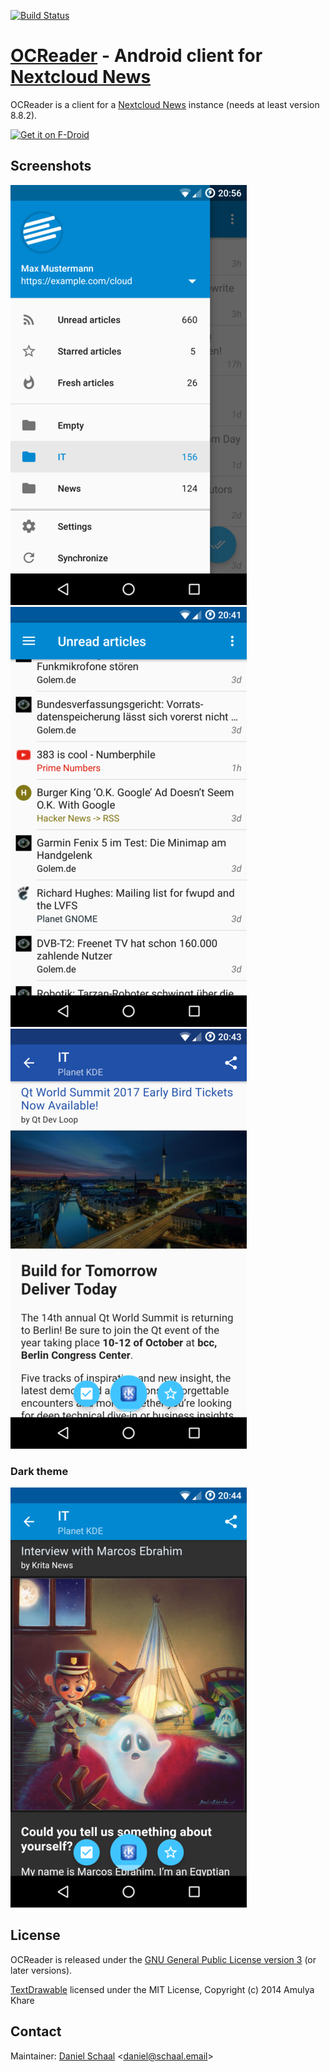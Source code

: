 [![Build Status](https://travis-ci.org/schaal/ocreader.svg?branch=master)](https://travis-ci.org/schaal/ocreader)

# [OCReader][1] - Android client for [Nextcloud News][0]

OCReader is a client for a [Nextcloud News][0] instance (needs at least version 8.8.2).

[<img src="https://f-droid.org/badge/get-it-on.png"
      alt="Get it on F-Droid"
      height="80">](https://f-droid.org/app/email.schaal.ocreader)

## Screenshots

![Drawer](metadata/en-US/images/phoneScreenshots/drawer.png)
![List View](metadata/en-US/images/phoneScreenshots/list.png)
![Item page](metadata/en-US/images/phoneScreenshots/itempager.png)

### Dark theme

![Item page with dark theme](metadata/en-US/images/phoneScreenshots/itempager-dark.png)

## License
OCReader is released under the [GNU General Public License version 3](https://www.gnu.org/licenses/gpl-3.0) (or later versions).

[TextDrawable](https://github.com/amulyakhare/TextDrawable) licensed under the MIT License, Copyright (c) 2014 Amulya Khare

## Contact
Maintainer: [Daniel Schaal](https://github.com/schaal) <<daniel@schaal.email>>

[0]: https://github.com/nextcloud/news
[1]: https://github.com/schaal/ocreader
